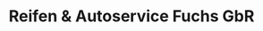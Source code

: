 ---
title: "Reifen & Autoservice Fuchs GbR"
url: /bad-neuenahr-ahrweiler/reifen-und-autoservice-fuchs-gbr/
shop: Reifen
---